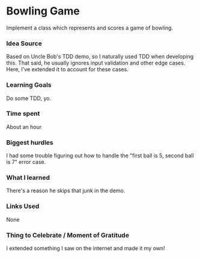 # Bowling Game

Implement a class which represents and scores a game of bowling.

### Idea Source

Based on Uncle Bob's TDD demo, so I naturally used TDD when developing this. That said, he usually ignores input validation and other edge cases. Here, I've extended it to account for these cases.

### Learning Goals

Do some TDD, yo.

### Time spent

About an hour

### Biggest hurdles

I had some trouble figuring out how to handle the "first ball is 5, second ball is 7" error case.

### What I learned

There's a reason he skips that junk in the demo.

### Links Used

None

### Thing to Celebrate / Moment of Gratitude

I extended something I saw on the internet and made it my own!
